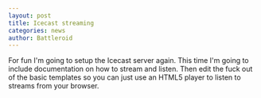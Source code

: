 ```yaml
---
layout: post
title: Icecast streaming
categories: news
author: Battleroid
---
```


For fun I'm going to setup the Icecast server again. This time I'm going to include documentation on how to stream and listen. Then edit the fuck out of the basic templates so you can just use an HTML5 player to listen to streams from your browser.
